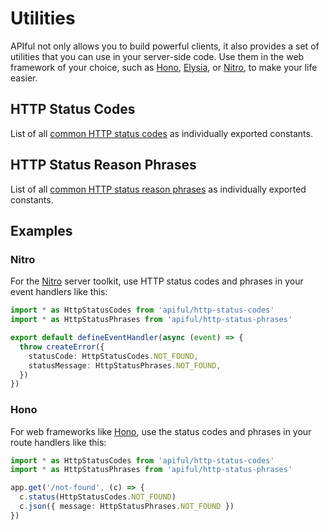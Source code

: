 # Utilities

APIful not only allows you to build powerful clients, it also provides a set of utilities that you can use in your server-side code. Use them in the web framework of your choice, such as [Hono](https://hono.dev), [Elysia](https://elysiajs.com), or [Nitro](https://nitro.unjs.io), to make your life easier.

## HTTP Status Codes

List of all [common HTTP status codes](/utilities/http-status-codes) as individually exported constants.

## HTTP Status Reason Phrases

List of all [common HTTP status reason phrases](/utilities/http-status-phrases) as individually exported constants.

## Examples

### Nitro

For the [Nitro](https://nitro.unjs.io) server toolkit, use HTTP status codes and phrases in your event handlers like this:

```ts
import * as HttpStatusCodes from 'apiful/http-status-codes'
import * as HttpStatusPhrases from 'apiful/http-status-phrases'

export default defineEventHandler(async (event) => {
  throw createError({
    statusCode: HttpStatusCodes.NOT_FOUND,
    statusMessage: HttpStatusPhrases.NOT_FOUND,
  })
})
```

### Hono

For web frameworks like [Hono](https://hono.dev), use the status codes and phrases in your route handlers like this:

```ts
import * as HttpStatusCodes from 'apiful/http-status-codes'
import * as HttpStatusPhrases from 'apiful/http-status-phrases'

app.get('/not-found', (c) => {
  c.status(HttpStatusCodes.NOT_FOUND)
  c.json({ message: HttpStatusPhrases.NOT_FOUND })
})
```
